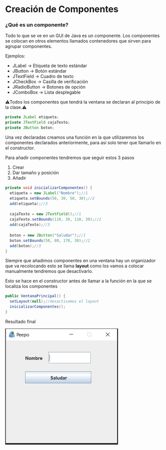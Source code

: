 # Creación de Componentes

### ¿Qué es un componente?

Todo lo que se ve en un GUI de Java es un componente. Los componentes se colocan en otros elementos llamados contenedores que sirven para agrupar componentes.

Ejemplos:

- JLabel → Etiqueta de texto estándar
- JButton → Botón estándar
- JTextField → Cuadro de texto
- JCheckBox → Casilla de verificación
- JRadioButton → Botones de opción
- JComboBox → Lista desplegable

⚠️Todos los componentes que tendrá la ventana se declaran al principio de la clase.⚠️

```java
private JLabel etiqueta;
private JTextField cajaTexto;
private JButton boton;
```

Una vez declaradas creamos una función en la que utilizaremos los componentes declarados anteriormente, para así solo tener que llamarlo en el constructor.

Para añadir componentes tendremos que seguir estos 3 pasos

1. Crear
2. Dar tamaño y posición
3. Añadir 
    
```java
private void inicializarComponentes() {
  etiqueta = new JLabel("Nombre");//1
  etiqueta.setBounds(50, 30, 50, 30);//2
  add(etiqueta);//3

  cajaTexto = new JTextField();//1
  cajaTexto.setBounds(110, 30, 110, 30);//2
  add(cajaTexto);//3

  boton = new JButton("Saludar");//1
  boton.setBounds(50, 80, 170, 30);//2
  add(boton);//3
}
```
    

Siempre que añadimos componentes en una ventana hay un organizador que va recolocando esto se llama **layout** como los vamos a colocar manualmente tendremos que desactivarlo.

Esto se hace en el constructor antes de llamar a la función en la que se localiza los componentes

```java
public VentanaPrincipal() {
  setLayout(null);//desactivamos el layout
  inicializarComponentes();
}
```

Resultado final

![Untitled](fotosReadme/Untitled.png)
